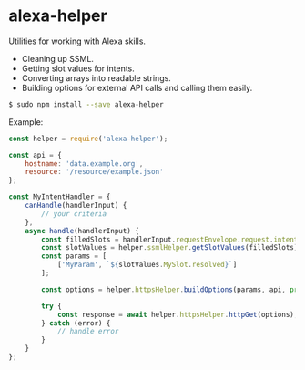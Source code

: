 # alexa-helper

Utilities for working with Alexa skills.
- Cleaning up SSML.
- Getting slot values for intents.
- Converting arrays into readable strings.
- Building options for external API calls and calling them easily.

```bash
$ sudo npm install --save alexa-helper
```

Example: 
```javascript
const helper = require('alexa-helper');

const api = {
    hostname: 'data.example.org',
    resource: '/resource/example.json'
};

const MyIntentHandler = {
    canHandle(handlerInput) {
        // your criteria
    },
    async handle(handlerInput) {
        const filledSlots = handlerInput.requestEnvelope.request.intent.slots;
        const slotValues = helper.ssmlHelper.getSlotValues(filledSlots);
        const params = [
            ['MyParam', `${slotValues.MySlot.resolved}`]
        ];

        const options = helper.httpsHelper.buildOptions(params, api, process.env.APP_TOKEN);

        try {
            const response = await helper.httpsHelper.httpGet(options);
        } catch (error) {
            // handle error
        }
    }
};
```
